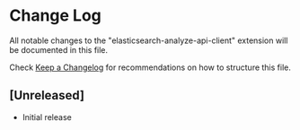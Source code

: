 # Change Log

All notable changes to the "elasticsearch-analyze-api-client" extension will be documented in this file.

Check [Keep a Changelog](http://keepachangelog.com/) for recommendations on how to structure this file.

## [Unreleased]

- Initial release
